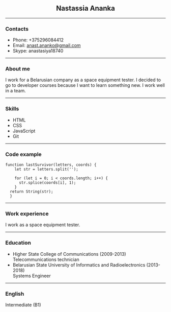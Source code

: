 ## <center > Nastassia Ananka </center>

---

### Contacts

- Phone: +375296084412
- Email: anast.ananko@gmail.com
- Skype: anastasiya18740

---

### About me

I work for a Belarusian company as a space equipment tester. I decided to go to developer courses because I want to learn something new. I work well in a team.

---

### Skills

- HTML
- CSS
- JavaScript
- Git

---

### Code example

```
function lastSurvivor(letters, coords) {
    let str = letters.split('');

    for (let i = 0; i < coords.length; i++) {
      str.splice(coords[i], 1);
    }
  return String(str);
  }
```

---

### Work experience

I work as a space equipment tester.

---

### Education

- Higher State College of Communications (2009-2013)  
  Telecommunications technician
- Belarusian State University of Informatics and Radioelectronics (2013-2018)  
  Systems Engineer

---

### English

Intermediate (B1)
